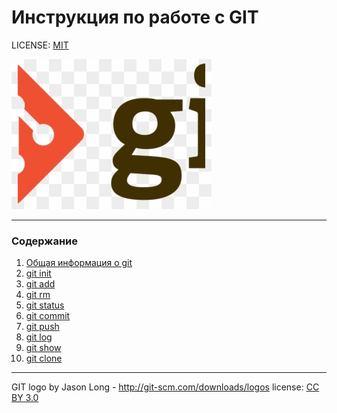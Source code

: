# Инструкция по работе с GIT


LICENSE: [MIT](./license.md)

![git-logo](./git-logo.png)

---


### **Содержание**
1. [Общая информация о git](./cominf.md)
2. [git init](./init.md)
3. [git add](./add.md)
4. [git rm](./remove.md)
5. [git status](./status.md)
6. [git commit](./commit.md)
7. [git push](./push.md)
8. [git log](./log.md)
9. [git show](./show.md)
10. [git clone](./clone.md)



---
GIT logo by Jason Long - http://git-scm.com/downloads/logos
license: [CC BY 3.0](https://creativecommons.org/licenses/by/3.0/deed.ru)

